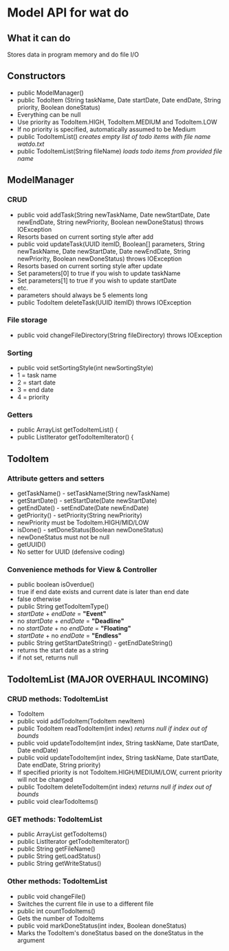 Model API for wat do
=========
What it can do
------------
Stores data in program memory and do file I/O

Constructors
------------
* public ModelManager()
* public TodoItem (String taskName, Date startDate, Date endDate, String priority, Boolean doneStatus)
 * Everything can be null
 * Use priority as TodoItem.HIGH, TodoItem.MEDIUM and TodoItem.LOW
 * If no priority is specified, automatically assumed to be Medium
* public TodoItemList() _creates empty list of todo items with file name watdo.txt_
* public TodoItemList(String fileName) _loads todo items from provided file name_

ModelManager
-----------
### CRUD
* public void addTask(String newTaskName, Date newStartDate, Date newEndDate, String newPriority, Boolean newDoneStatus) throws IOException
 * Resorts based on current sorting style after add
* public void updateTask(UUID itemID, Boolean[] parameters, String newTaskName, Date newStartDate, Date newEndDate, String newPriority, Boolean newDoneStatus) throws IOException
 * Resorts based on current sorting style after update
 * Set parameters[0] to true if you wish to update taskName
 * Set parameters[1] to true if you wish to update startDate
 * etc.
 * parameters should always be 5 elements long
* public TodoItem deleteTask(UUID itemID) throws IOException

### File storage
* public void changeFileDirectory(String fileDirectory) throws IOException

### Sorting
* public void setSortingStyle(int newSortingStyle)
 * 1 = task name
 * 2 = start date
 * 3 = end date
 * 4 = priority
 
### Getters
* public ArrayList<TodoItem> getTodoItemList() {
* public ListIterator<TodoItem> getTodoItemIterator() {

TodoItem
-----------
### Attribute getters and setters
* getTaskName() - setTaskName(String newTaskName)
* getStartDate() - setStartDate(Date newStartDate)
* getEndDate() - setEndDate(Date newEndDate)
* getPriority() - setPriority(String newPriority)
 * newPriority must be TodoItem.HIGH/MID/LOW
* isDone() - setDoneStatus(Boolean newDoneStatus)
 * newDoneStatus must not be null
* getUUID()
 * No setter for UUID (defensive coding)

### Convenience methods for View & Controller
* public boolean isOverdue()
 * true if end date exists and current date is later than end date
 * false otherwise
* public String getTodoItemType()
 * _startDate_ + _endDate_ = **"Event"**
 * no _startDate_ + _endDate_ = **"Deadline"**
 * no _startDate_ +  no _endDate_ = **"Floating"**
 * _startDate_ + no _endDate_ = **"Endless"**
* public String getStartDateString() - getEndDateString()
 * returns the start date as a string
 * if not set, returns null

TodoItemList (MAJOR OVERHAUL INCOMING)
-----------
### CRUD methods: TodoItemList
* TodoItem
 * public void addTodoItem(TodoItem newItem)
 * public TodoItem readTodoItem(int index) _returns null if index out of bounds_
 * public void updateTodoItem(int index, String taskName, Date startDate, Date endDate)
 * public void updateTodoItem(int index, String taskName, Date startDate, Date endDate, String priority)
  * If specified priority is not TodoItem.HIGH/MEDIUM/LOW, current priority will not be changed
 * public TodoItem deleteTodoItem(int index) _returns null if index out of bounds_
 * public void clearTodoItems()

### GET methods: TodoItemList
* public ArrayList<TodoItem> getTodoItems() 
* public ListIterator<TodoItem> getTodoItemIterator()
* public String getFileName()
* public String getLoadStatus()
* public String getWriteStatus()

### Other methods: TodoItemList
* public void changeFile()
 * Switches the current file in use to a different file
* public int countTodoItems()
 * Gets the number of TodoItems
* public void markDoneStatus(int index, Boolean doneStatus)
 * Marks the TodoItem's doneStatus based on the doneStatus in the argument